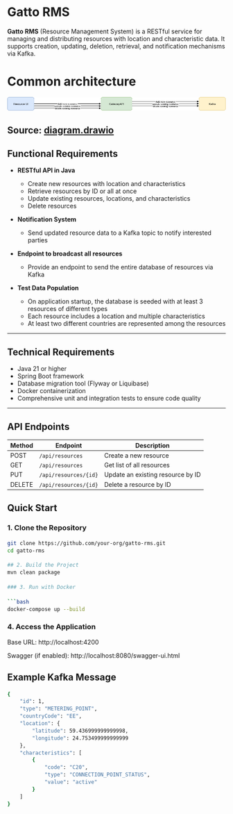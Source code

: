 # Gatto RMS

**Gatto RMS** (Resource Management System) is a RESTful service for managing and distributing resources with location and characteristic data. It supports creation, updating, deletion, retrieval, and notification mechanisms via Kafka.

# Common architecture

![UI->Gateway->Kafka Diagram](kafka-gateway.png)

Source: [diagram.drawio](kafka-gateway.drawio)
---

##  Functional Requirements

- **RESTful API in Java**
    - Create new resources with location and characteristics
    - Retrieve resources by ID or all at once
    - Update existing resources, locations, and characteristics
    - Delete resources

- **Notification System**
    - Send updated resource data to a Kafka topic to notify interested parties

- **Endpoint to broadcast all resources**
    - Provide an endpoint to send the entire database of resources via Kafka

- **Test Data Population**
    - On application startup, the database is seeded with at least 3 resources of different types
    - Each resource includes a location and multiple characteristics
    - At least two different countries are represented among the resources

---

##  Technical Requirements

- Java 21 or higher
- Spring Boot framework
- Database migration tool (Flyway or Liquibase)
- Docker containerization
- Comprehensive unit and integration tests to ensure code quality

---

## API Endpoints

| Method | Endpoint               | Description                           |
|--------|------------------------|---------------------------------------| 
| POST   | `/api/resources`       | Create a new resource                 |
| GET    | `/api/resources`       | Get list of all resources             |
| PUT    | `/api/resources/{id}`  | Update an existing resource by ID     |
| DELETE | `/api/resources/{id}`  | Delete a resource by ID               |

##  Quick Start

### 1. Clone the Repository

```bash
git clone https://github.com/your-org/gatto-rms.git
cd gatto-rms

## 2. Build the Project
mvn clean package

### 3. Run with Docker

```bash
docker-compose up --build
```

### 4. Access the Application
Base URL: http://localhost:4200

Swagger (if enabled): http://localhost:8080/swagger-ui.html

## Example Kafka Message


```bash
{
    "id": 1,
    "type": "METERING_POINT",
    "countryCode": "EE",
    "location": {
        "latitude": 59.436999999999998,
        "longitude": 24.753499999999999
    },
    "characteristics": [
        {
            "code": "C20",
            "type": "CONNECTION_POINT_STATUS",
            "value": "active"
        }
    ]
}
```
